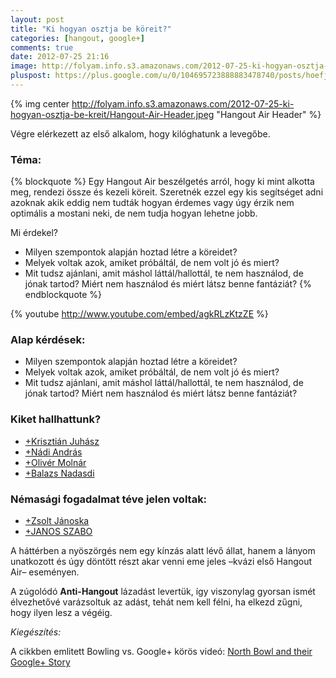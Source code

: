 ```yaml
---
layout: post
title: "Ki hogyan osztja be köreit?"
categories: [hangout, google+]
comments: true
date: 2012-07-25 21:16
image: http://folyam.info.s3.amazonaws.com/2012-07-25-ki-hogyan-osztja-be-kreit/Hangout-Air-Header.jpeg
pluspost: https://plus.google.com/u/0/104695723888883478740/posts/hoefjakTc4G
---
```


{% img center http://folyam.info.s3.amazonaws.com/2012-07-25-ki-hogyan-osztja-be-kreit/Hangout-Air-Header.jpeg "Hangout Air Header" %}

Végre elérkezett az első alkalom, hogy kilóghatunk a levegőbe.

### Téma:

{% blockquote %}
Egy Hangout Air beszélgetés arról, hogy ki mint alkotta meg, rendezi össze és kezeli köreit. Szeretnék ezzel egy kis segítséget adni azoknak akik eddig nem tudták hogyan érdemes vagy úgy érzik nem optimális a mostani neki, de nem tudja hogyan lehetne jobb.

Mi érdekel?
 - Milyen szempontok alapján hoztad létre a köreidet?
 - Melyek voltak azok, amiket próbáltál, de nem volt jó és miert?
 - Mit tudsz ajánlani, amit máshol láttál/hallottál, te nem használod, de jónak tartod? Miért nem használod és miért látsz benne fantáziát?
{% endblockquote %}

<!--more-->

{% youtube http://www.youtube.com/embed/agkRLzKtzZE %}

### Alap kérdések:

* Milyen szempontok alapján hoztad létre a köreidet?
* Melyek voltak azok, amiket próbáltál, de nem volt jó és miert?
* Mit tudsz ajánlani, amit máshol láttál/hallottál, te nem használod, de jónak tartod?
Miért nem használod és miért látsz benne fantáziát?

### Kiket hallhattunk?

* [+Krisztián Juhász](https://plus.google.com/u/0/103732035588449473598/posts)
* [+Nádi András](https://plus.google.com/u/0/118204807117177284641/posts)
* [+Olivér Molnár](https://plus.google.com/u/0/117161540096267216498/posts)
* [+Balazs Nadasdi](https://plus.google.com/u/0/104695723888883478740/posts)

### Némasági fogadalmat téve jelen voltak:

* [+Zsolt Jánoska](https://plus.google.com/u/0/114975341701171519868/posts)
* [+JANOS SZABO](https://plus.google.com/u/0/118194280925116871524/posts)

A háttérben a nyöszörgés nem egy kínzás alatt lévő állat, hanem a lányom unatkozott és úgy
 döntött részt akar venni eme jeles –kvázi első Hangout Air– eseményen.

A zúgolódó __Anti-Hangout__ lázadást levertük, így viszonylag gyorsan ismét élvezhetővé
varázsoltuk az adást, tehát nem kell félni, ha elkezd zűgni, hogy ilyen lesz a végéig.

_Kiegészítés:_

A cikkben emlitett Bowling vs. Google+ körös videó:
[North Bowl and their Google+ Story](http://www.youtube.com/watch?v=beEx-fjgj6U)